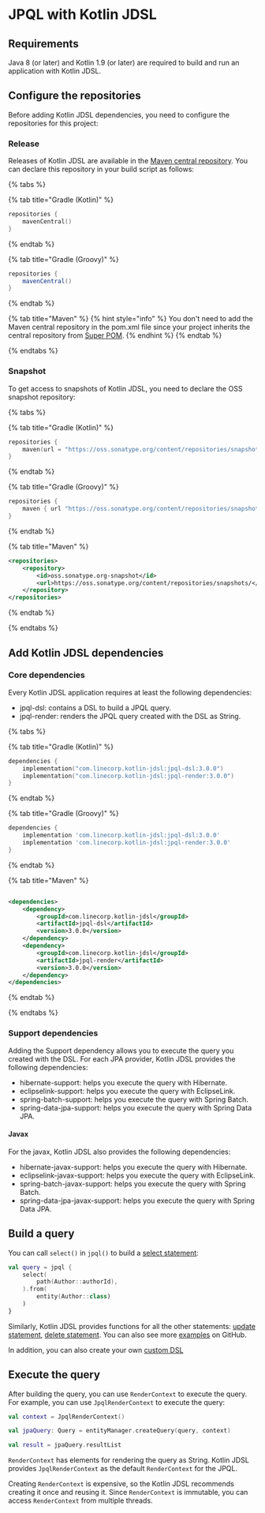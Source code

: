 # JPQL with Kotlin JDSL

## Requirements

Java 8 (or later) and Kotlin 1.9 (or later) are required to build and run an application with Kotlin JDSL.

## Configure the repositories

Before adding Kotlin JDSL dependencies, you need to configure the repositories for this project:

### Release

Releases of Kotlin JDSL are available in the [Maven central repository](https://central.sonatype.com/search?q=g%3Acom.linecorp.kotlin-jdsl).
You can declare this repository in your build script as follows:

{% tabs %}

{% tab title="Gradle (Kotlin)" %}

```kotlin
repositories {
    mavenCentral()
}
```

{% endtab %}

{% tab title="Gradle (Groovy)" %}

```groovy
repositories {
    mavenCentral()
}
```

{% endtab %}

{% tab title="Maven" %}
{% hint style="info" %}
You don't need to add the Maven central repository in the pom.xml file since your project inherits the central repository from [Super POM](https://maven.apache.org/guides/introduction/introduction-to-the-pom.html#super-pom).
{% endhint %}
{% endtab %}

{% endtabs %}

### Snapshot

To get access to snapshots of Kotlin JDSL, you need to declare the OSS snapshot repository:

{% tabs %}

{% tab title="Gradle (Kotlin)" %}

```kotlin
repositories {
    maven(url = "https://oss.sonatype.org/content/repositories/snapshots")
}
```

{% endtab %}

{% tab title="Gradle (Groovy)" %}

```groovy
repositories {
    maven { url "https://oss.sonatype.org/content/repositories/snapshots" }
}
```

{% endtab %}

{% tab title="Maven" %}

```xml
<repositories>
    <repository>
        <id>oss.sonatype.org-snapshot</id>
        <url>https://oss.sonatype.org/content/repositories/snapshots/</url>
    </repository>
</repositories>
```

{% endtab %}

{% endtabs %}

## Add Kotlin JDSL dependencies

### Core dependencies

Every Kotlin JDSL application requires at least the following dependencies:

- jpql-dsl: contains a DSL to build a JPQL query.
- jpql-render: renders the JPQL query created with the DSL as String.

{% tabs %}

{% tab title="Gradle (Kotlin)" %}

```kotlin
dependencies {
    implementation("com.linecorp.kotlin-jdsl:jpql-dsl:3.0.0")
    implementation("com.linecorp.kotlin-jdsl:jpql-render:3.0.0")
}
```

{% endtab %}

{% tab title="Gradle (Groovy)" %}

```groovy
dependencies {
    implementation 'com.linecorp.kotlin-jdsl:jpql-dsl:3.0.0'
    implementation 'com.linecorp.kotlin-jdsl:jpql-render:3.0.0'
}
```

{% endtab %}

{% tab title="Maven" %}

```xml

<dependencies>
    <dependency>
        <groupId>com.linecorp.kotlin-jdsl</groupId>
        <artifactId>jpql-dsl</artifactId>
        <version>3.0.0</version>
    </dependency>
    <dependency>
        <groupId>com.linecorp.kotlin-jdsl</groupId>
        <artifactId>jpql-render</artifactId>
        <version>3.0.0</version>
    </dependency>
</dependencies>
```

{% endtab %}

{% endtabs %}

### Support dependencies

Adding the Support dependency allows you to execute the query you created with the DSL.
For each JPA provider, Kotlin JDSL provides the following dependencies:

- hibernate-support: helps you execute the query with Hibernate.
- eclipselink-support: helps you execute the query with EclipseLink.
- spring-batch-support: helps you execute the query with Spring Batch.
- spring-data-jpa-support: helps you execute the query with Spring Data JPA.

#### Javax

For the javax, Kotlin JDSL also provides the following dependencies:

- hibernate-javax-support: helps you execute the query with Hibernate.
- eclipselink-javax-support: helps you execute the query with EclipseLink.
- spring-batch-javax-support: helps you execute the query with Spring Batch.
- spring-data-jpa-javax-support: helps you execute the query with Spring Data JPA.

## Build a query

You can call `select()` in `jpql()` to build a [select statement](statements.md#select-statement):

```kotlin
val query = jpql {
    select(
        path(Author::authorId),
    ).from(
        entity(Author::class)
    )
}
```

Similarly, Kotlin JDSL provides functions for all the other statements: [update statement](statements.md#update-statement), [delete statement](statements.md#delete-statement).
You can also see more [examples](https://github.com/line/kotlin-jdsl/tree/main/example) on GitHub.

In addition, you can also create your own [custom DSL](custom-dsl.md)

## Execute the query

After building the query, you can use `RenderContext` to execute the query.
For example, you can use `JpqlRenderContext` to execute the query:

```kotlin
val context = JpqlRenderContext()

val jpaQuery: Query = entityManager.createQuery(query, context)

val result = jpaQuery.resultList
```

`RenderContext` has elements for rendering the query as String.
Kotlin JDSL provides `JpqlRenderContext` as the default `RenderContext` for the JPQL.

Creating `RenderContext` is expensive, so the Kotlin JDSL recommends creating it once and reusing it.
Since `RenderContext` is immutable, you can access `RenderContext` from multiple threads.
